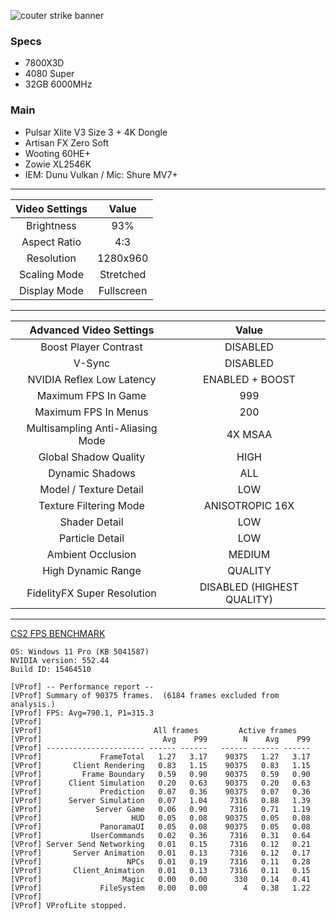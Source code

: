![couter strike banner](https://i.ibb.co/8Yq6F8T/cs2-banner-for-faceit.jpg)

### Specs
- 7800X3D  
- 4080 Super  
- 32GB 6000MHz  

### Main
- Pulsar Xlite V3 Size 3 + 4K Dongle
- Artisan FX Zero Soft
- Wooting 60HE+
- Zowie XL2546K
- IEM: Dunu Vulkan / Mic: Shure MV7+
---

| Video Settings | Value |
| :---: | :-: |
| Brightness | 93% |
| Aspect Ratio | 4:3 |
| Resolution | 1280x960 |
| Scaling Mode | Stretched |
| Display Mode | Fullscreen |

---

| Advanced Video Settings | Value |
| :---: | :-: |
| Boost Player Contrast | DISABLED |
| V-Sync | DISABLED |
| NVIDIA Reflex Low Latency | ENABLED + BOOST |
| Maximum FPS In Game | 999 |
| Maximum FPS In Menus | 200 |
| Multisampling Anti-Aliasing Mode | 4X MSAA |
| Global Shadow Quality | HIGH |
| Dynamic Shadows | ALL |
| Model / Texture Detail | LOW |
| Texture Filtering Mode | ANISOTROPIC 16X |
| Shader Detail | LOW |
| Particle Detail | LOW |
| Ambient Occlusion | MEDIUM |
| High Dynamic Range | QUALITY |
| FidelityFX Super Resolution | DISABLED (HIGHEST QUALITY) |

---
[CS2 FPS BENCHMARK](https://steamcommunity.com/sharedfiles/filedetails/?id=3240880604)  

```
OS: Windows 11 Pro (KB 5041587)
NVIDIA version: 552.44  
Build ID: 15464510

[VProf] -- Performance report --
[VProf] Summary of 90375 frames.  (6184 frames excluded from analysis.)
[VProf] FPS: Avg=790.1, P1=315.3
[VProf] 
[VProf]                         All frames         Active frames   
[VProf]                           Avg    P99        N    Avg    P99
[VProf] ---------------------- ------ ------   ------ ------ ------
[VProf]             FrameTotal   1.27   3.17    90375   1.27   3.17
[VProf]       Client Rendering   0.83   1.15    90375   0.83   1.15
[VProf]         Frame Boundary   0.59   0.90    90375   0.59   0.90
[VProf]      Client Simulation   0.20   0.63    90375   0.20   0.63
[VProf]             Prediction   0.07   0.36    90375   0.07   0.36
[VProf]      Server Simulation   0.07   1.04     7316   0.88   1.39
[VProf]            Server Game   0.06   0.90     7316   0.71   1.19
[VProf]                    HUD   0.05   0.08    90375   0.05   0.08
[VProf]             PanoramaUI   0.05   0.08    90375   0.05   0.08
[VProf]           UserCommands   0.02   0.36     7316   0.31   0.64
[VProf] Server Send Networking   0.01   0.15     7316   0.12   0.21
[VProf]       Server Animation   0.01   0.13     7316   0.12   0.17
[VProf]                   NPCs   0.01   0.19     7316   0.11   0.28
[VProf]       Client_Animation   0.01   0.13     7316   0.11   0.15
[VProf]                  Magic   0.00   0.00      330   0.14   0.41
[VProf]             FileSystem   0.00   0.00        4   0.38   1.22
[VProf] 
[VProf] VProfLite stopped.
```
